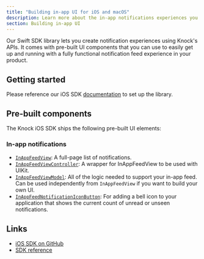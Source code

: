 ```yaml
---
title: "Building in-app UI for iOS and macOS"
description: Learn more about the in-app notifications experiences you can build for iOS and macOS applications with Knock.
section: Building in-app UI
---
```


Our Swift SDK library lets you create notification experiences using Knock's APIs. It comes with pre-built UI components that you can use to easily get up and running with a fully functional notification feed experience in your product.

## Getting started

Please reference our iOS SDK [documentation](/sdks/ios/quick-start) to set up the library.

## Pre-built components

The Knock iOS SDK ships the following pre-built UI elements:

### In-app notifications

- [`InAppFeedView`](/in-app-ui/ios/components#knockinappfeedview): A full-page list of notifications.
- [`InAppFeedViewController`](/in-app-ui/ios/components#knockinappfeedview): A wrapper for InAppFeedView to be used with UIKit.
- [`InAppFeedViewModel`](/in-app-ui/ios/components#knockinappfeedviewmodel): All of the logic needed to support your in-app feed. Can be used independently from `InAppFeedView` if you want to build your own UI.
- [`InAppFeedNotificationIconButton`](/in-app-ui/ios/components#inappfeednotificationiconbutton): For adding a bell icon to your application that shows the current count of unread or unseen notifications.

## Links

- [iOS SDK on GitHub](https://github.com/knocklabs/knock-swift)
- [SDK reference](/sdks/ios/reference)
